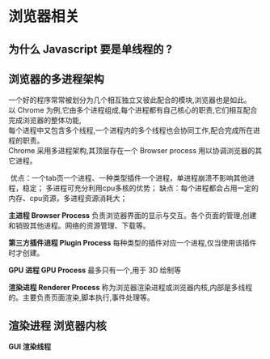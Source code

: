 # 浏览器相关
## 为什么 Javascript 要是单线程的 ?


## 浏览器的多进程架构
一个好的程序常常被划分为几个相互独立又彼此配合的模块,浏览器也是如此。 <br>
以 Chrome 为例,它由多个进程组成,每个进程都有自己核心的职责,它们相互配合完成浏览器的整体功能, <br>
每个进程中又包含多个线程,一个进程内的多个线程也会协同工作,配合完成所在进程的职责。 <br>
Chrome 采用多进程架构,其顶层存在一个 Browser process 用以协调浏览器的其它进程。 <br>

<img :src="$withBase('/browser-process.png')">
优点：一个tab页一个进程、一种类型插件一个进程，单进程崩溃不影响其他进程，稳定；
多进程可充分利用cpu多核的优势；
缺点：每个进程都会占用一定的内存、cpu资源，多进程资源消耗大；


**主进程 Browser Process**
负责浏览器界面的显示与交互。各个页面的管理,创建和销毁其他进程。网络的资源管理、下载等。

**第三方插件进程 Plugin Process**
每种类型的插件对应一个进程,仅当使用该插件时才创建。

**GPU 进程 GPU Process**
最多只有一个,用于 3D 绘制等

**渲染进程 Renderer Process**
称为浏览器渲染进程或浏览器内核,内部是多线程的。主要负责页面渲染,脚本执行,事件处理等。


## 渲染进程 浏览器内核

**GUI 渲染线程**
